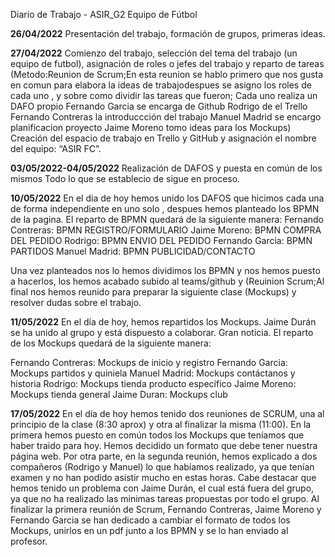 Diario de Trabajo - ASIR_G2 Equipo de Fútbol

**26/04/2022**
Presentación del trabajo, formación de grupos, primeras ideas.

**27/04/2022**
Comienzo del trabajo, selección del tema del trabajo (un equipo de futbol), asignación de roles o jefes del trabajo y reparto de tareas
(Metodo:Reunion de Scrum;En esta reunion se hablo  primero que nos gusta en comun para elabora la ideas de trabajodespues se asigno  los roles de cada uno , y sobre como dividir las tareas que fueron;
Cada uno realiza un DAFO propio
Fernando Garcia se encarga de Github
Rodrigo de el Trello
Fernando Contreras la introduccción del trabajo
Manuel Madrid se encargo planificacion proyecto
Jaime Moreno tomo ideas para los Mockups)
Creación del espacio de trabajo en Trello y GitHub y asignación el nombre del equipo: “ASIR FC”.

**03/05/2022-04/05/2022**
Realización de DAFOS y puesta en común de los mismos 
Todo lo que se establecio de sigue en proceso.

**10/05/2022**
En el dia de hoy hemos unido los DAFOS que hicimos cada una de forma independiente en uno solo , despues hemos planteado los BPMN de la pagina. El reparto de BPMN quedará de la siguiente manera: 
Fernando Contreras: BPMN REGISTRO/FORMULARIO
Jaime Moreno: BPMN COMPRA DEL PEDIDO
Rodrigo: BPMN ENVIO DEL PEDIDO
Fernando Garcia: BPMN PARTIDOS
Manuel Madrid:  BPMN PUBLICIDAD/CONTACTO

Una vez planteados nos lo hemos dividimos los BPMN y nos hemos puesto a hacerlos, los hemos acabado subido al teams/github y (Reuinion Scrum;Al final nos hemos reunido para preparar la siguiente clase (Mockups) y resolver dudas sobre el trabajo.

**11/05/2022** 
En el día de hoy, hemos repartidos los Mockups. Jaime Durán se ha unido al grupo y está dispuesto a colaborar. Gran noticia. 
El reparto de los Mockups quedará de la siguiente manera: 

Fernando Contreras: Mockups de inicio y registro
Fernando Garcia: Mockups partidos y quiniela
Manuel Madrid: Mockups contáctanos y historia 
Rodrigo: Mockups tienda producto específico
Jaime Moreno: Mockups tienda general
Jaime Duran: Mockups club

**17/05/2022** En el día de hoy hemos tenido dos reuniones de SCRUM, una al principio de la clase (8:30 aprox) y otra al finalizar la misma (11:00). En la primera hemos puesto en común todos los Mockups que teníamos que haber traido para hoy. Hemos decidido un formato que debe tener nuestra página web. Por otra parte, en la segunda reunión, hemos explicado a dos compañeros (Rodrigo y Manuel) lo que habíamos realizado, ya que tenían examen y no han podido asistir mucho en estas horas. Cabe destacar que hemos tenido un problema con Jaime Durán, el cual está fuera del grupo, ya que no ha realizado las minimas tareas propuestas por todo el grupo. Al finalizar la primera reunión de Scrum, Fernando Contreras, Jaime Moreno y Fernando Garcia se han dedicado a cambiar el formato de todos los Mockups, unirlos en un pdf junto a los BPMN y se lo han enviado al profesor.
